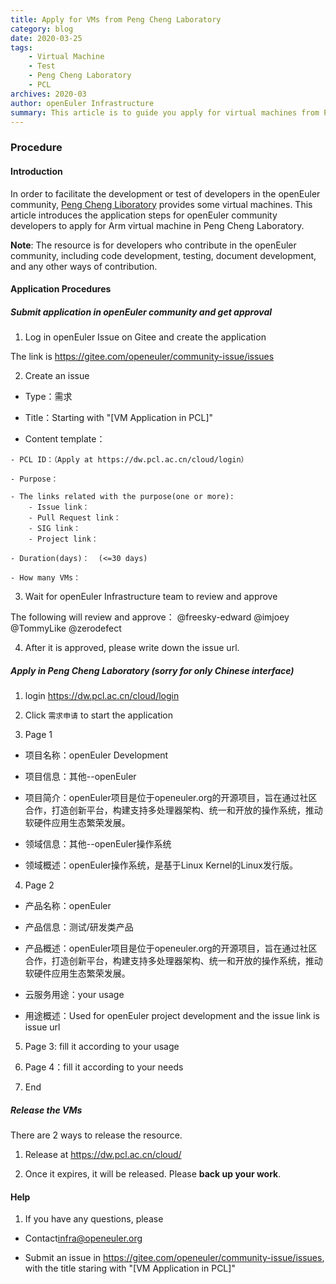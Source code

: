 ```yaml
---
title: Apply for VMs from Peng Cheng Laboratory
category: blog 
date: 2020-03-25
tags:
    - Virtual Machine
    - Test
    - Peng Cheng Laboratory
    - PCL
archives: 2020-03
author: openEuler Infrastructure
summary: This article is to guide you apply for virtual machines from Peng Cheng Laboratory.
---
```

### Procedure


#### Introduction

In order to facilitate the development or test of developers in the openEuler community, [Peng Cheng Liboratory](https://dw.pcl.ac.cn/) provides some virtual machines. This article introduces the application steps for openEuler community developers to apply for Arm virtual machine in Peng Cheng Laboratory.

**Note**: The resource is for developers who contribute in the openEuler community, including code development, testing, document development, and any other ways of contribution.

#### Application Procedures

#####  Submit application in openEuler community and get approval

1. Log in openEuler Issue on Gitee and create the application

The link is <https://gitee.com/openeuler/community-issue/issues>

2. Create an issue

- Type：需求

- Title：Starting with "[VM Application in PCL]"

- Content template：

```
- PCL ID：（Apply at https://dw.pcl.ac.cn/cloud/login）

- Purpose：

- The links related with the purpose(one or more):
    - Issue link：
    - Pull Request link：
    - SIG link：
    - Project link：

- Duration(days)：  (<=30 days)

- How many VMs：

```

3. Wait for openEuler Infrastructure team to review and approve

The following will review and approve：
@freesky-edward
@imjoey
@TommyLike
@zerodefect


4. After it is approved, please write down the issue url.


##### Apply in Peng Cheng Laboratory (sorry for only Chinese interface)

1. login <https://dw.pcl.ac.cn/cloud/login>

2. Click `需求申请` to start the application

3. Page 1

- 项目名称：openEuler Development

- 项目信息：其他--openEuler

- 项目简介：openEuler项目是位于openeuler.org的开源项目，旨在通过社区合作，打造创新平台，构建支持多处理器架构、统一和开放的操作系统，推动软硬件应用生态繁荣发展。

- 领域信息：其他--openEuler操作系统

- 领域概述：openEuler操作系统，是基于Linux Kernel的Linux发行版。

4. Page 2

- 产品名称：openEuler

- 产品信息：测试/研发类产品

- 产品概述：openEuler项目是位于openeuler.org的开源项目，旨在通过社区合作，打造创新平台，构建支持多处理器架构、统一和开放的操作系统，推动软硬件应用生态繁荣发展。

- 云服务用途：your usage

- 用途概述：Used for openEuler project development and the issue link is issue url

5. Page 3: fill it according to your usage

6. Page 4：fill it according to your needs

7. End

##### Release the VMs

There are 2 ways to release the resource.

1. Release at <https://dw.pcl.ac.cn/cloud/>

2. Once it expires, it will be released. Please **back up your work**.

#### Help

1. If you have any questions, please

- Contact<infra@openeuler.org>

- Submit an issue in <https://gitee.com/openeuler/community-issue/issues>, with the title staring with  "[VM Application in PCL]"



